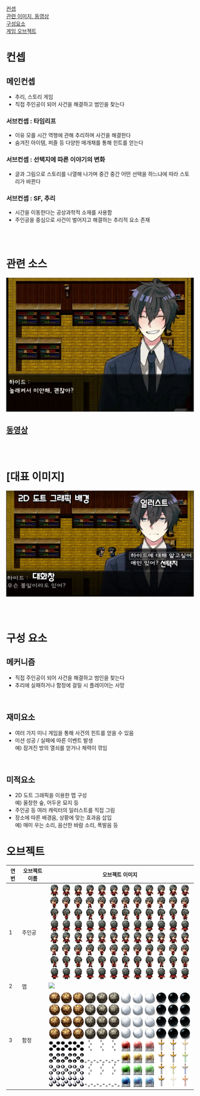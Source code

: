 [컨셉](#컨셉)  
[관련 이미지, 동영상](#관련-소스)  
[구성요소](#구성-요소)   
[게임 오브젝트](#오브젝트)

# 컨셉
## 메인컨셉
- 추리, 스토리 게임
- 직접 주인공이 되어 사건을 해결하고 범인을 찾는다




### 서브컨셉 : 타임리프
- 이유 모를 시간 역행에 관해 추리하며 사건을 해결한다
- 숨겨진 아이템, 퍼즐 등 다양한 매개채를 통해 힌트를 얻는다

### 서브컨셉 : 선택지에 따른 이야기의 변화
- 글과 그림으로 스토리를 나열해 나가며 중간 중간 어떤 선택을 하느냐에 따라 스토리가 바뀐다

### 서브컨셉 : SF, 추리
- 시간을 이동한다는 공상과학적 소재를 사용함
- 주인공을 중심으로 사건이 벌어지고 해결하는 추리적 요소 존재

<br><br>
# 관련 소스
<img src="./img/관련 이미지.png">

## [동영상](https://www.youtube.com/watch?v=QvSF8n5oi2w)

<br><br>
# [대표 이미지]
<img src="./img/대표 이미지.jpg">


<br><br>
# 구성 요소

##  메커니즘
- 직접 주인공이 되어 사건을 해결하고 범인을 찾는다
- 추리에 실패하거나 함정에 걸릴 시 플레이어는 사망

<br>

## 재미요소
- 여러 가지 미니 게임을 통해 사건의 힌트를 얻을 수 있음
- 미션 성공 / 실패에 따른 이벤트 발생
<br>예) 잠겨진 방의 열쇠를 얻거나 체력이 깎임

<br>

## 미적요소
- 2D 도트 그래픽을 이용한 맵 구성
<br>예) 울창한 숲, 어두운 묘지 등
- 주인공 등 여러 캐릭터의 일러스트를 직접 그림
- 장소에 따른 배경음, 상황에 맞는 효과음 삽입
<br>예) 매미 우는 소리, 음산한 바람 소리, 폭발음 등  

# 오브젝트

연번 | 오브젝트 이름 | 오브젝트 이미지
---- | ---- | ----
1 |주인공| <img src="./img/캐릭터.png">
2 |맵|<img src="./img/맵.png">
3 |함정| <img src="./img/함정.png">
